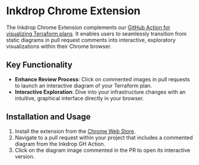 # Inkdrop Chrome Extension

The Inkdrop Chrome Extension complements our [GitHub Action for visualizing Terraform plans](https://github.com/your-org/your-repo). It enables users to seamlessly transition from static diagrams in pull request comments into interactive, exploratory visualizations within their Chrome browser. 

## Key Functionality

- **Enhance Review Process**: Click on commented images in pull requests to launch an interactive diagram of your Terraform plan.
- **Interactive Exploration**: Dive into your infrastructure changes with an intuitive, graphical interface directly in your browser.

## Installation and Usage

1. Install the extension from the [Chrome Web Store](https://chrome.google.com/webstore/detail/inkdrop-chrome-extension/not-live-yet).
2. Navigate to a pull request within your project that includes a commented diagram from the Inkdrop GH Action.
3. Click on the diagram image commented in the PR to open its interactive version.